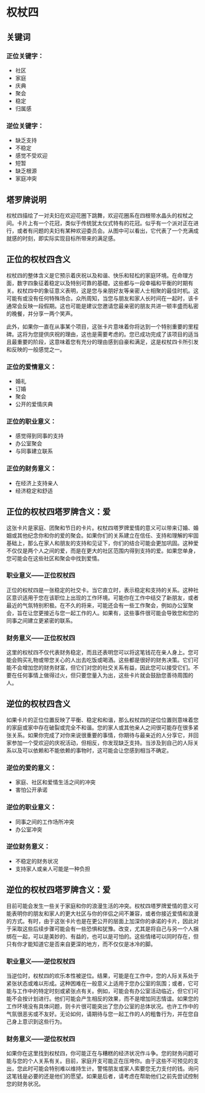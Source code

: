 # 权杖四

## 关键词

### 正位关键字：
- 社区
- 家庭
- 庆典
- 聚会
- 稳定
- 归属感

### 逆位关键字：
- 缺乏支持
- 不稳定
- 感觉不受欢迎
- 短暂
- 缺乏根源
- 家庭冲突

## 塔罗牌说明

权杖四描绘了一对夫妇在欢迎花圈下跳舞，欢迎花圈系在四根带水晶头的权杖之间。卡片上有一个花冠，类似于传统犹太仪式特有的花冠。似乎有一个派对正在进行，或者有问题的夫妇有某种欢迎委员会。从图中可以看出，它代表了一个充满成就感的时刻，即实际实现目标所带来的满足感。

## 正位的权杖四含义

权杖四的整体含义是它预示着庆祝以及和谐、快乐和轻松的家庭环境。在命理方面，数字四象征着稳定以及特别可靠的基礎。这些都与一段幸福和平衡的时期有关。权杖四中的象征意义表明，这是您与亲朋好友等亲密人士相聚的最佳时机。这可能有或没有任何特殊场合。众所周知，当您与朋友和家人长时间在一起时，该卡通常会反映一段假期。这也可能是建议您邀请您最亲密的朋友共进一顿丰盛而私密的晚餐，并分享一两个笑声。

此外，如果你一直在从事某个项目，这张卡片意味着你将达到一个特别重要的里程碑。这将为您提供庆祝的理由，这也是需要考虑的。您已成功完成了该项目的适当且最重要的阶段，这意味着您有充分的理由感到自豪和满足，这是权杖四卡所引发和反映的一般感觉之一。

### 正位的爱情意义：
- 婚礼
- 订婚
- 聚会
- 公开的爱情庆典

### 正位的职业意义：
- 感觉得到同事的支持
- 办公室聚会
- 与同事建立联系

### 正位的财务意义：
- 在经济上支持亲人
- 经济稳定和舒适

## 正位的权杖四塔罗牌含义：爱

这张卡片是家庭、团聚和节日的卡片。权杖四塔罗牌爱情的意义可以带来订婚、婚姻或其他纪念你和你的爱的聚会。如果你们的关系建立在信任、支持和理解的牢固基础上，那么在家人和朋友的支持和见证下，你们的结合可能会更加巩固。这种爱不仅仅是两个人之间的爱，而是在更大的社区范围内得到支持的爱。如果您单身，您可能会在这些社区和聚会中找到爱情。

### 职业意义——正位权杖四

正位的权杖四是一张稳定的社交卡。当它直立时，表示稳定和支持的关系。这种社区意识适用于您在该职位上出现的工作环境。可能你在工作中结交了新朋友，或者最近的气氛特别积极。在不久的将来，可能还会有一些工作聚会，例如办公室聚会，旨在让您更接近与您一起工作的人。如果有，这些事件很可能会导致您和您的同事之间建立更紧密的联系。

### 财务意义——正位权杖四

这里的权杖四不仅代表财务稳定，而且还表明您可以将这笔钱花在亲人身上。您可能会购买礼物或带您关心的人出去吃饭或喝酒。这些都是很好的财务决策。它们可能不会增加您的财务财富，但它们对您的社交关系有益，因此您可以接受它们。不要在任何事情上做得过火，但只要您量入为出，这些卡片就会鼓励您善待周围的人。

## 逆位的权杖四含义

如果卡片的正位位置反映了平衡、稳定和和谐，那么权杖四的逆位位置则意味着您的家庭或家中存在破裂或完全不和谐。您的家人或其他亲人之间很可能存在很多紧张关系。如果你完成了对你来说很重要的事情，你期待与最亲近的人分享它，并回家参加一个受欢迎的庆祝活动，但相反，你发现缺乏支持。当涉及到自己的人际关系以及可以依赖和不能依赖的事物时，这可能会让您感到相当不确定。

### 逆位的爱的意义：
- 家庭、社区和爱情生活之间的冲突
- 害怕公开承诺

### 逆位的职业意义：
- 同事之间的工作场所冲突
- 办公室冲突

### 逆位财务意义：
- 不稳定的财务状况
- 支持家人或亲人可能是一种负担

## 逆位的权杖四塔罗牌含义：爱

目前可能会发生一些关于家庭和你的浪漫生活的冲突。权杖四塔罗牌爱情的意义可能表明你的朋友和家人的更大社区与你的伴侣之间不兼容，或者你接近爱情和浪漫的方式。有时，由于这张卡片也是在更公开的层面上加深你的承诺的卡片，因此对于采取这些后续步骤可能会有一些恐惧和犹豫。改变，尤其是将自己与另一个人捆绑在一起，可以是美妙的、有益的，也可以是可怕的。这些情绪可以同时存在，但只有你才能知道它是否来自更深的地方，而不仅仅是冰冷的脚。

### 职业意义——逆位权杖四

当逆位时，权杖四的欢乐本性被逆位。结果，可能是在工作中，您的人际关系处于紧张状态或难以形成。这种困难在一般意义上适用于您办公室的氛围；或者，它可能与工作中的特定时刻或紧张点有关。例如，可能会有办公室活动临近，但它们可能不会按计划进行。他们可能会产生相反的效果，而不是增加同志情谊。如果您的工作环境没有具体问题，则卡片很可能突出了您办公室的总体状况。也许工作中的气氛很恶劣或不友好。无论如何，请期待与您一起工作的人的粗鲁行为，并在您自己身上意识到这些行为。

### 财务意义——逆位权杖四

如果你在这里找到权杖四，你可能正在与糟糕的经济状况作斗争。您的财务问题可能与您的个人关系有关。目前，家庭开支可能正在压垮你。由于这些不可预见的支出，您此时可能会特别难以维持生计。警惕朋友或家人索要您无力支付的钱。询问这笔钱是必要的还是他们的愿望。如果是后者，请考虑在帮助他们之前先尝试控制您的财务状况。